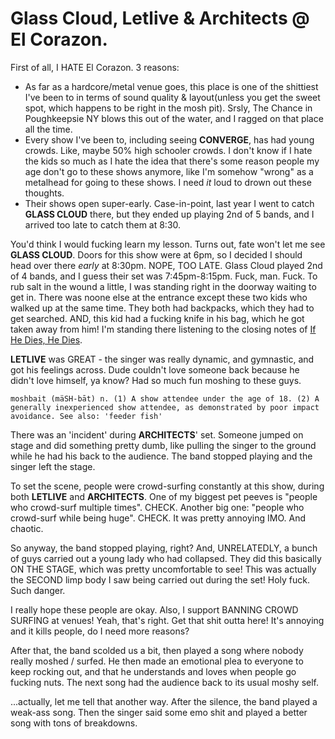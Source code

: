 # Glass Cloud, Letlive & Architects @ El Corazon.

First of all, I HATE El Corazon. 3 reasons:
- As far as a hardcore/metal venue goes, this place is one of the shittiest I've been to in terms of sound quality & layout(unless you get the sweet spot, which happens to be right in the mosh pit). Srsly, The Chance in Poughkeepsie NY blows this out of the water, and I ragged on that place all the time.
- Every show I've been to, including seeing **CONVERGE**, has had young crowds. Like, maybe 50% high schooler crowds. I don't know if I hate the kids so much as I hate the idea that there's some reason people my age don't go to these shows anymore, like I'm somehow "wrong" as a metalhead for going to these shows. I need _it_ loud to drown out these thoughts.
- Their shows open super-early. Case-in-point, last year I went to catch **GLASS CLOUD** there, but they ended up playing 2nd of 5 bands, and I arrived too late to catch them at 8:30.

You'd think I would fucking learn my lesson. Turns out, fate won't let me see **GLASS CLOUD**. Doors for this show were at 6pm, so I decided I should head over there _early_ at 8:30pm. NOPE, TOO LATE. Glass Cloud played 2nd of 4 bands, and I guess their set was 7:45pm-8:15pm. Fuck, man. Fuck. To rub salt in the wound a little, I was standing right in the doorway waiting to get in. There was noone else at the entrance except these two kids who walked up at the same time. They both had backpacks, which they had to get searched. AND, this kid had a fucking knife in his bag, which he got taken away from him! I'm standing there listening to the closing notes of [If He Dies, He Dies](https://www.youtube.com/watch?v=OVOoKfLJrpM).

**LETLIVE** was GREAT - the singer was really dynamic, and gymnastic, and got his feelings across. Dude couldn't love someone back because he didn't love himself, ya know? Had so much fun moshing to these guys.

    moshbait (mäSH-bāt) n. (1) A show attendee under the age of 18. (2) A generally inexperienced show attendee, as demonstrated by poor impact avoidance. See also: 'feeder fish'

There was an 'incident' during **ARCHITECTS**' set. Someone jumped on stage and did something pretty dumb, like pulling the singer to the ground while he had his back to the audience. The band stopped playing and the singer left the stage.

To set the scene, people were crowd-surfing constantly at this show, during both **LETLIVE** and **ARCHITECTS**. One of my biggest pet peeves is "people who crowd-surf multiple times". CHECK. Another big one: "people who crowd-surf while being huge". CHECK. It was pretty annoying IMO. And chaotic.

So anyway, the band stopped playing, right? And, UNRELATEDLY, a bunch of guys carried out a young lady who had collapsed. They did this basically ON THE STAGE, which was pretty uncomfortable to see! This was actually the SECOND limp body I saw being carried out during the set! Holy fuck. Such danger.

I really hope these people are okay. Also, I support BANNING CROWD SURFING at venues! Yeah, that's right. Get that shit outta here! It's annoying and it kills people, do I need more reasons?

After that, the band scolded us a bit, then played a song where nobody really moshed / surfed. He then made an emotional plea to everyone to keep rocking out, and that he understands and loves when people go fucking nuts. The next song had the audience back to its usual moshy self.

...actually, let me tell that another way.
After the silence, the band played a weak-ass song. Then the singer said some emo shit and played a better song with tons of breakdowns.
